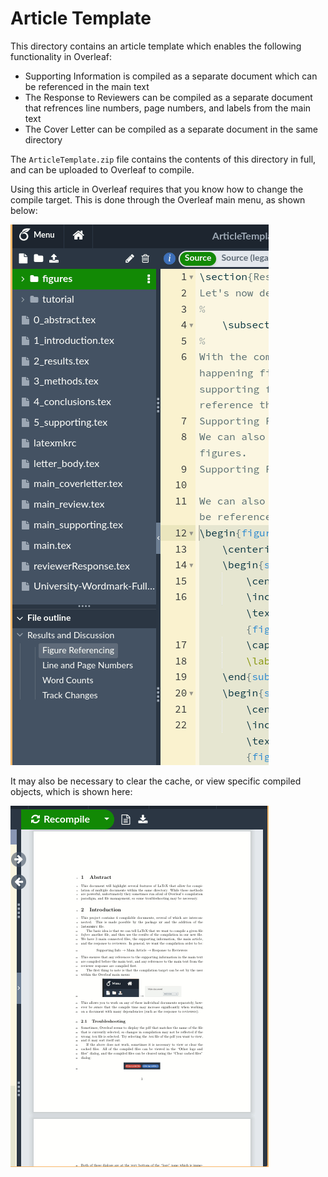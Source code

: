 # Article Template

This directory contains an article template which enables the following functionality in Overleaf:
- Supporting Information is compiled as a separate document which can be referenced in the main text
- The Response to Reviewers can be compiled as a separate document that refrences line numbers, page numbers, and labels from the main text
- The Cover Letter can be compiled as a separate document in the same directory

The `ArticleTemplate.zip` file contains the contents of this directory in full, and can be uploaded to Overleaf to compile.

Using this article in Overleaf requires that you know how to change the compile target.
This is done through the Overleaf main menu, as shown below:

![compiletarget](./tutorial/CompileTarget.gif)

It may also be necessary to clear the cache, or view specific compiled objects, which is shown here:

![clearcache](./tutorial/ClearCache.gif)
